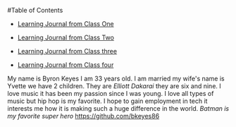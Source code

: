 #Table of Contents 

- [Learning Journal from Class One](/Read01LearningMarkdown.md)

- [Learning Journal from Class Two](/Read02coderscomputer.md)

- [Learning Journal from Class three](/Read03RC.md)

- [Learning Journal from Class four](/Read04html.md)


My name is Byron Keyes I am 33 years old. I am married my wife's name is Yvette we have 2 children. They are _Elliott_ _Dakarai_ they are six and nine. I love music it has been my passion since I was young. I love all types of music but hip hop is my favorite. I hope to gain employment in tech it interests me how it is making such a huge difference in the world. *Batman is my favorite super hero*
https://github.com/bkeyes86
